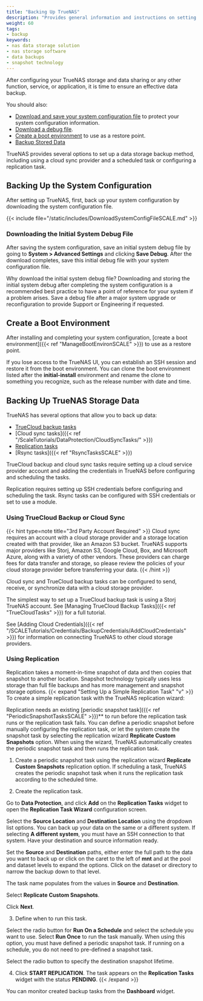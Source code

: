 ```yaml
---
title: "Backing Up TrueNAS"
description: "Provides general information and instructions on setting up data storage backups, saving the system configuration and initial system debug files, and creating a boot environment."
weight: 60
tags:
- backup
keywords:
- nas data storage solution
- nas storage software
- data backups
- snapshot technology
---
```


After configuring your TrueNAS storage and data sharing or any other function, service, or application, it is time to ensure an effective data backup.

You should also:

* [Download and save your system configuration file](#backing-up-the-system-configuration) to protect your system configuration information.
* [Download a debug file](#downloading-the-initial-system-debug-file).
* [Create a boot environment](#create-a-boot-environment) to use as a restore point.
* [Backup Stored Data](#backing-up-truenas-storage-data)

TrueNAS provides several options to set up a data storage backup method, including using a cloud sync provider and a scheduled task or configuring a replication task.

## Backing Up the System Configuration
After setting up TrueNAS, first, back up your system configuration by downloading the system configuration file.

{{< include file="/static/includes/DownloadSystemConfigFileSCALE.md" >}}

### Downloading the Initial System Debug File

After saving the system configuration, save an initial system debug file by going to **System > Advanced Settings** and clicking **Save Debug**. After the download completes, save this initial debug file with your system configuration file.

Why download the initial system debug file?
Downloading and storing the initial system debug after completing the system configuration is a recommended best practice to have a point of reference for your system if a problem arises. Save a debug file after a major system upgrade or reconfiguration to provide Support or Engineering if requested.

## Create a Boot Environment

After installing and completing your system configuration, [create a boot environment]({{< ref "ManageBootEnvironSCALE" >}}) to use as a restore point.

If you lose access to the TrueNAS UI, you can establish an SSH session and restore it from the boot environment.
You can clone the boot environment listed after the **initial-install** environment and rename the clone to something you recognize, such as the release number with date and time.

## Backing Up TrueNAS Storage Data

TrueNAS has several options that allow you to back up data:

* [TrueCloud backup tasks](#using-truecloud-backup-or-cloud-sync)
* [Cloud sync tasks]({{< ref "/ScaleTutorials/DataProtection/CloudSyncTasks/" >}})
* [Replication tasks](#using-replication)
* [Rsync tasks]({{< ref "RsyncTasksSCALE" >}})

TrueCloud backup and cloud sync tasks require setting up a cloud service provider account and adding the credentials in TrueNAS before configuring and scheduling the tasks.

Replication requires setting up SSH credentials before configuring and scheduling the task. Rsync tasks can be configured with SSH credentials or set to use a module.

### Using TrueCloud Backup or Cloud Sync

{{< hint type=note title="3rd Party Account Required" >}}
Cloud sync requires an account with a cloud storage provider and a storage location created with that provider, like an Amazon S3 bucket.
TrueNAS supports major providers like Storj, Amazon S3, Google Cloud, Box, and Microsoft Azure, along with a variety of other vendors.
These providers can charge fees for data transfer and storage, so please review the policies of your cloud storage provider before transferring your data.
{{< /hint >}}

Cloud sync and TrueCloud backup tasks can be configured to send, receive, or synchronize data with a cloud storage provider.

The simplest way to set up a TrueCloud backup task is using a Storj TrueNAS account.
See [Managing TrueCloud Backup Tasks]({{< ref "TrueCloudTasks" >}}) for a full tutorial.

See [Adding Cloud Credentials]({{< ref "/SCALETutorials/Credentials/BackupCredentials/AddCloudCredentials" >}}) for information on connecting TrueNAS to other cloud storage providers.

### Using Replication
Replication takes a moment-in-time snapshot of data and then copies that snapshot to another location.
Snapshot technology typically uses less storage than full file backups and has more management and snapshot storage options.
{{< expand "Setting Up a Simple Replication Task" "v" >}}
To create a simple replication task with the TrueNAS replication wizard:

Replication needs an existing [periodic snapshot task]({{< ref "PeriodicSnapshotTasksSCALE" >}})** to run before the replication task runs or the replication task fails.
You can define a periodic snapshot before manually configuring the replication task, or let the system create the snapshot task by selecting the replication wizard **Replicate Custom Snapshots** option. When using the wizard, TrueNAS automatically creates the periodic snapshot task and then runs the replication task.

1. Create a periodic snapshot task using the replication wizard **Replicate Custom Snapshots** replication option.
 If scheduling a task, TrueNAS creates the periodic snapshot task when it runs the replication task according to the scheduled time.

2. Create the replication task.

 Go to **Data Protection**, and click **Add** on the **Replication Tasks** widget to open the **Replication Task Wizard** configuration screen.

 Select the **Source Location** and **Destination Location** using the dropdown list options.
You can back up your data on the same or a different system.
 If selecting **A different system**, you must have an SSH connection to that system. Have your destination and source information ready.

Set the **Source** and **Destination** paths, either enter the full path to the data you want to back up or click on the caret <i class="fa fa-caret-right" aria-hidden="true"></i> to the left of **mnt** and at the pool and dataset levels to expand the options. Click on the dataset or directory to narrow the backup down to that level.

 The task name populates from the values in **Source** and **Destination**.

 Select **Replicate Custom Snapshots**.

 Click **Next**.

3. Define when to run this task.

 Select the radio button for **Run On a Schedule** and select the schedule you want to use. Select **Run Once** to run the task manually.
When using this option, you must have defined a periodic snapshot task. If running on a schedule, you do not need to pre-defined a snapshot task.

 Select the radio button to specify the destination snapshot lifetime.

4. Click **START REPLICATION**. The task appears on the **Replication Tasks** widget with the status **PENDING**.
{{< /expand >}}

You can monitor created backup tasks from the **Dashboard** widget.
